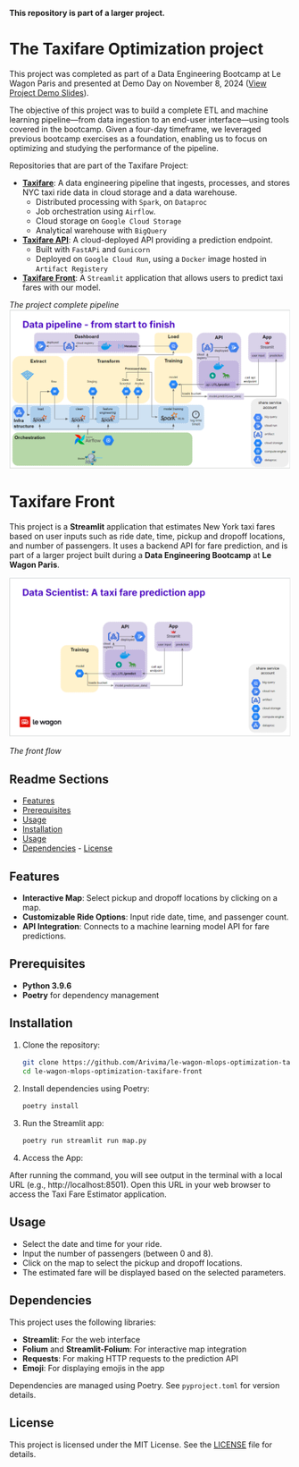 **This repository is part of a larger project.**

# The Taxifare Optimization project


This project was completed as part of a Data Engineering Bootcamp at Le Wagon Paris and presented at Demo Day on November 8, 2024 ([View Project Demo Slides](https://docs.google.com/presentation/d/1KzT-0eyGO49xolFUZCZogSsWtMxqtQoaWvM5D2JieoY/edit?usp=sharing)).

The objective of this project was to build a complete ETL and machine learning pipeline—from data ingestion to an end-user interface—using tools covered in the bootcamp. Given a four-day timeframe, we leveraged previous bootcamp exercises as a foundation, enabling us to focus on optimizing and studying the performance of the pipeline.

Repositories that are part of the Taxifare Project:
- [**Taxifare**](https://github.com/Arivima/Le_Wagon_MLOps_Optimization_Taxifare):
A data engineering pipeline that ingests, processes, and stores NYC taxi ride data in cloud storage and a data warehouse.
  - Distributed processing with `Spark`, on `Dataproc`
  - Job orchestration using `Airflow`.
  - Cloud storage on `Google Cloud Storage`
  - Analytical warehouse with `BigQuery`
- [**Taxifare API**](https://github.com/Arivima/Le_Wagon_MLOps_Optimization_Taxifare_API):
A cloud-deployed API providing a prediction endpoint.
  - Built with `FastAPi` and `Gunicorn`
  - Deployed on `Google Cloud Run`, using a `Docker` image hosted in `Artifact Registery`
- [**Taxifare Front**](https://github.com/Arivima/Le_Wagon_MLOps_Optimization_Taxifare_Front):
A `Streamlit` application that allows users to predict taxi fares with our model.



*The project complete pipeline*
<img src="images/pipeline.png" alt="Project pipeline" width="800"/>


# Taxifare Front

This project is a **Streamlit** application that estimates New York taxi fares based on user inputs such as ride date, time, pickup and dropoff locations, and number of passengers. It uses a backend API for fare prediction, and is part of a larger project built during a **Data Engineering Bootcamp** at **Le Wagon Paris**.

<img src="images/api.png" alt="API flow" width="800"/>

*The front flow*

## Readme Sections
- [Features](#features)
- [Prerequisites](#prerequisites)
- [Usage](#usage)
- [Installation](#installation)
- [Usage](#usage)
- [Dependencies](#dependencies) - [License](#license)
## Features

- **Interactive Map**: Select pickup and dropoff locations by clicking on a map.
- **Customizable Ride Options**: Input ride date, time, and passenger count.
- **API Integration**: Connects to a machine learning model API for fare predictions.

## Prerequisites
- **Python 3.9.6**
- **Poetry** for dependency management

## Installation
1. Clone the repository:
   ```bash
   git clone https://github.com/Arivima/le-wagon-mlops-optimization-taxifare-front.git
   cd le-wagon-mlops-optimization-taxifare-front
   ```

2. Install dependencies using Poetry:
   ```bash
   poetry install
   ```

3. Run the Streamlit app:
   ```bash
   poetry run streamlit run map.py
   ```
4. Access the App:

After running the command, you will see output in the terminal with a local URL (e.g., http://localhost:8501). Open this URL in your web browser to access the Taxi Fare Estimator application.

## Usage

- Select the date and time for your ride.
- Input the number of passengers (between 0 and 8).
- Click on the map to select the pickup and dropoff locations.
- The estimated fare will be displayed based on the selected parameters.

## Dependencies

This project uses the following libraries:
- **Streamlit**: For the web interface
- **Folium** and **Streamlit-Folium**: For interactive map integration
- **Requests**: For making HTTP requests to the prediction API
- **Emoji**: For displaying emojis in the app

Dependencies are managed using Poetry. See `pyproject.toml` for version details.

## License

This project is licensed under the MIT License. See the [LICENSE](./LICENSE) file for details.
